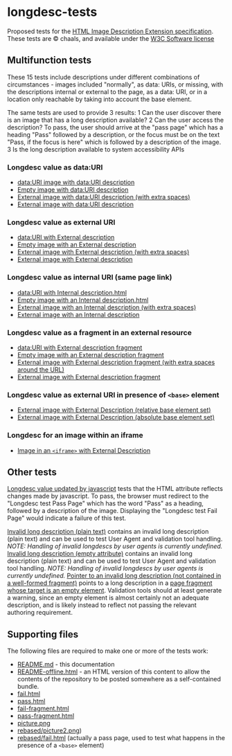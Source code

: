 longdesc-tests
==============

Proposed tests for the [HTML Image Description Extension specification](http://www.w3.org/TR/html-longdesc). These tests are © chaals, and available under the [W3C Software license](http://www.w3.org/Consortium/Legal/copyright-software)

## Multifunction tests

These 15 tests include descriptions under different combinations of circumstances - images included "normally", as data: URIs, or missing, with the descriptions internal or external to the page, as a data: URI, or in a location only reachable by taking into account the base element.

The same tests are used to provide 3 results:
1 Can the user discover there is an image that has a long description available?
2 Can the user access the description? To pass, the user should arrive at the "pass page" which has a heading "Pass" followed by a description, or the focus must be on the text "Pass, if the focus is here" which is followed by a description of the image.
3 Is the long description available to system accessibility APIs

### Longdesc value as data:URI

* [data:URI image with data:URI description](https://rawgithub.com/chaals/longdesc-tests/master/data-uri-image-data-uri-description.html)
* [Empty image with data:URI description](https://rawgithub.com/chaals/longdesc-tests/master/empty-image-data-uri-description.html)
* [External image with data:URI description (with extra spaces)](https://rawgithub.com/chaals/longdesc-tests/master/external-image-data-uri-description-girt-by-spaces.html)
* [External image with data:URI description](https://rawgithub.com/chaals/longdesc-tests/master/external-image-data-uri-description.html)

### Longdesc value as external URI

* [data:URI with External description](https://rawgithub.com/chaals/longdesc-tests/master/data-uri-image-external-description.html)
* [Empty image with an External description](https://rawgithub.com/chaals/longdesc-tests/master/empty-image-external-description.html)
* [External image with External description (with extra spaces)](https://rawgithub.com/chaals/longdesc-tests/master/external-image-external-description-girt-by-spaces.html)
* [External image with External description](https://rawgithub.com/chaals/longdesc-tests/master/external-image-external-description.html)

### Longdesc value as internal URI (same page link)

* [data:URI with Internal description.html](https://rawgithub.com/chaals/longdesc-tests/master/data-uri-image-internal-description.html)
* [Empty image with an Internal description.html](https://rawgithub.com/chaals/longdesc-tests/master/empty-image-internal-description.html)
* [External image with an Internal description (with extra spaces)](https://rawgithub.com/chaals/longdesc-tests/master/external-image-internal-description-girt-by-spaces.html)
* [External image with an Internal description](https://rawgithub.com/chaals/longdesc-tests/master/external-image-internal-description.html)

### Longdesc value as a fragment in an external resource

* [data:URI with External description fragment](https://rawgithub.com/chaals/longdesc-tests/master/data-uri-image-external-description-fragment.html)
* [Empty image with an External description fragment](https://rawgithub.com/chaals/longdesc-tests/master/empty-image-external-description-fragment.html)
* [External image with External description fragment (with extra spaces around the URL)](https://rawgithub.com/chaals/longdesc-tests/master/external-image-external-description-fragment-girt-by-spaces.html)
* [External image with External description fragment](https://rawgithub.com/chaals/longdesc-tests/master/external-image-external-description-fragment.html)

### Longdesc value as external URI in presence of `<base>` element

* [External image with External Description (relative base element set)](https://rawgithub.com/chaals/longdesc-tests/master/external-image-with-relative-base-external-description.html) 
* [External image with External Description (absolute base element set)](https://rawgithub.com/chaals/longdesc-tests/master/external-image-with-absolute-base-external-description.html)

### Longdesc for an image within an iframe

* [Image in an `<iframe>` with External Description](https://rawgithub.com/chaals/longdesc-tests/master/iframe-discoverability.html) 

## Other tests

[Longdesc value updated by javascript](https://rawgithub.com/chaals/longdesc-tests/master/reflected-changing-longdesc.html) tests that the HTML attribute reflects changes made by javascript. To pass, the browser must redirect to the "Longdesc test Pass Page" which has the word "Pass" as a heading, followed by a description of the image.  Displaying the "Longdesc test Fail Page" would indicate a failure of this test. 

[Invalid long description (plain text)](https://rawgithub.com/chaals/longdesc-tests/master/invalid-longdescription.html) contains an invalid long description (plain text) and can be used to test User Agent and validation tool handling. *NOTE: Handling of invalid longdescs by user agents is currently undefined.*
[Invalid long description (empty attribute)](https://rawgithub.com/chaals/longdesc-tests/master/empty-longdesc.html) contains an invalid long description (plain text) and can be used to test User Agent and validation tool handling. *NOTE: Handling of invalid longdescs by user agents is currently undefined.*
[Pointer to an invalid long description (not contained in a well-formed fragment)](https://rawgithub.com/chaals/longdesc-tests/master/fail-fragment-pointer.html) points to a long description in a [page fragment whose target is an empty element](https://rawgithub.com/chaals/longdesc-tests/master/fail-fragment-pointer.html). Validation tools should at least generate a warning, since an empty element is almost certainly not an adequate description, and is likely instead to reflect not passing the relevant authoring requirement.

## Supporting files

The following files are required to make one or more of the tests work:

* [README.md](https://rawgithub.com/chaals/longdesc-tests/master/README.md) - this documentation
* [README-offline.html](https://rawgithub.com/chaals/longdesc-tests/master/README-offline.html) - an HTML version of this content to allow the contents of the repository to be posted somewhere as a self-contained bundle.
* [fail.html](https://rawgithub.com/chaals/longdesc-tests/master/fail.html)
* [pass.html](https://rawgithub.com/chaals/longdesc-tests/master/pass.html)
* [fail-fragment.html](https://rawgithub.com/chaals/longdesc-tests/master/fail-fragment.html)
* [pass-fragment.html](https://rawgithub.com/chaals/longdesc-tests/master/pass-fragment.html)
* [picture.png](https://rawgithub.com/chaals/longdesc-tests/master/picture.png)
* [rebased/picture2.png](https://rawgithub.com/chaals/longdesc-tests/master/rebased/picture2.png))
* [rebased/fail.html](https://rawgithub.com/chaals/longdesc-tests/master/rebased/fail.html) (actually a pass page, used to test what happens in the presence of a `<base>` element)



